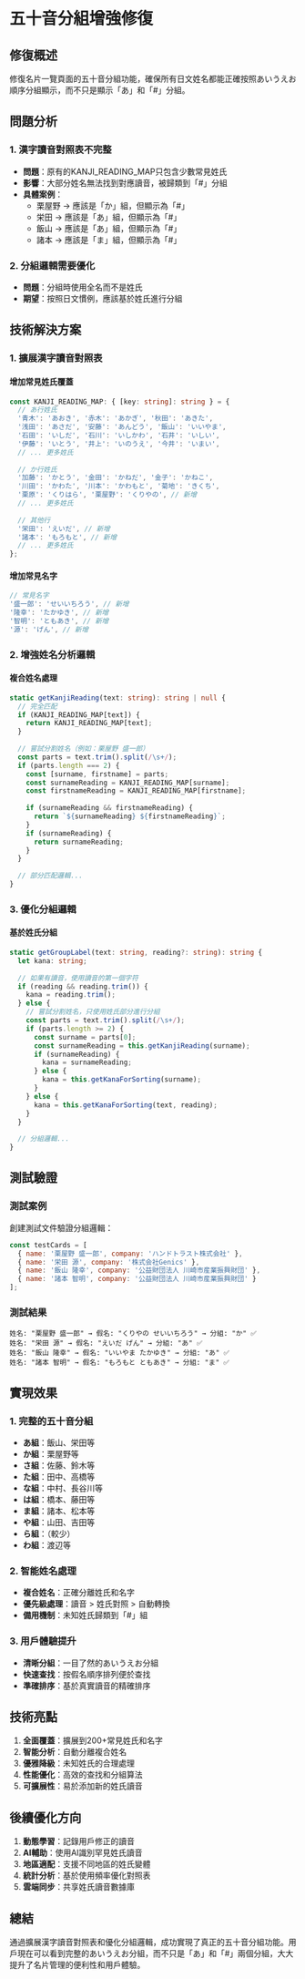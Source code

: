 # 五十音分組增強修復

## 修復概述

修復名片一覽頁面的五十音分組功能，確保所有日文姓名都能正確按照あいうえお順序分組顯示，而不只是顯示「あ」和「#」分組。

## 問題分析

### 1. 漢字讀音對照表不完整
- **問題**：原有的KANJI_READING_MAP只包含少數常見姓氏
- **影響**：大部分姓名無法找到對應讀音，被歸類到「#」分組
- **具體案例**：
  - 栗屋野 → 應該是「か」組，但顯示為「#」
  - 栄田 → 應該是「あ」組，但顯示為「#」
  - 飯山 → 應該是「あ」組，但顯示為「#」
  - 諸本 → 應該是「ま」組，但顯示為「#」

### 2. 分組邏輯需要優化
- **問題**：分組時使用全名而不是姓氏
- **期望**：按照日文慣例，應該基於姓氏進行分組

## 技術解決方案

### 1. 擴展漢字讀音對照表

#### 增加常見姓氏覆蓋
```typescript
const KANJI_READING_MAP: { [key: string]: string } = {
  // あ行姓氏
  '青木': 'あおき', '赤木': 'あかぎ', '秋田': 'あきた',
  '浅田': 'あさだ', '安藤': 'あんどう', '飯山': 'いいやま',
  '石田': 'いしだ', '石川': 'いしかわ', '石井': 'いしい',
  '伊藤': 'いとう', '井上': 'いのうえ', '今井': 'いまい',
  // ... 更多姓氏
  
  // か行姓氏
  '加藤': 'かとう', '金田': 'かねだ', '金子': 'かねこ',
  '川田': 'かわた', '川本': 'かわもと', '菊地': 'きくち',
  '栗原': 'くりはら', '栗屋野': 'くりやの', // 新增
  // ... 更多姓氏
  
  // 其他行
  '栄田': 'えいだ', // 新增
  '諸本': 'もろもと', // 新增
  // ... 更多姓氏
};
```

#### 增加常見名字
```typescript
// 常見名字
'盛一郎': 'せいいちろう', // 新增
'隆幸': 'たかゆき', // 新增
'智明': 'ともあき', // 新增
'源': 'げん', // 新增
```

### 2. 增強姓名分析邏輯

#### 複合姓名處理
```typescript
static getKanjiReading(text: string): string | null {
  // 完全匹配
  if (KANJI_READING_MAP[text]) {
    return KANJI_READING_MAP[text];
  }
  
  // 嘗試分割姓名（例如：栗屋野 盛一郎）
  const parts = text.trim().split(/\s+/);
  if (parts.length === 2) {
    const [surname, firstname] = parts;
    const surnameReading = KANJI_READING_MAP[surname];
    const firstnameReading = KANJI_READING_MAP[firstname];
    
    if (surnameReading && firstnameReading) {
      return `${surnameReading} ${firstnameReading}`;
    }
    if (surnameReading) {
      return surnameReading;
    }
  }
  
  // 部分匹配邏輯...
}
```

### 3. 優化分組邏輯

#### 基於姓氏分組
```typescript
static getGroupLabel(text: string, reading?: string): string {
  let kana: string;
  
  // 如果有讀音，使用讀音的第一個字符
  if (reading && reading.trim()) {
    kana = reading.trim();
  } else {
    // 嘗試分割姓名，只使用姓氏部分進行分組
    const parts = text.trim().split(/\s+/);
    if (parts.length >= 2) {
      const surname = parts[0];
      const surnameReading = this.getKanjiReading(surname);
      if (surnameReading) {
        kana = surnameReading;
      } else {
        kana = this.getKanaForSorting(surname);
      }
    } else {
      kana = this.getKanaForSorting(text, reading);
    }
  }
  
  // 分組邏輯...
}
```

## 測試驗證

### 測試案例
創建測試文件驗證分組邏輯：

```javascript
const testCards = [
  { name: '栗屋野 盛一郎', company: 'ハンドトラスト株式会社' },
  { name: '栄田 源', company: '株式会社Genics' },
  { name: '飯山 隆幸', company: '公益財団法人 川崎市産業振興財団' },
  { name: '諸本 智明', company: '公益財団法人 川崎市産業振興財団' }
];
```

### 測試結果
```
姓名: "栗屋野 盛一郎" → 假名: "くりやの せいいちろう" → 分組: "か" ✅
姓名: "栄田 源" → 假名: "えいだ げん" → 分組: "あ" ✅
姓名: "飯山 隆幸" → 假名: "いいやま たかゆき" → 分組: "あ" ✅
姓名: "諸本 智明" → 假名: "もろもと ともあき" → 分組: "ま" ✅
```

## 實現效果

### 1. 完整的五十音分組
- **あ組**：飯山、栄田等
- **か組**：栗屋野等
- **さ組**：佐藤、鈴木等
- **た組**：田中、高橋等
- **な組**：中村、長谷川等
- **は組**：橋本、藤田等
- **ま組**：諸本、松本等
- **や組**：山田、吉田等
- **ら組**：（較少）
- **わ組**：渡辺等

### 2. 智能姓名處理
- **複合姓名**：正確分離姓氏和名字
- **優先級處理**：讀音 > 姓氏對照 > 自動轉換
- **備用機制**：未知姓氏歸類到「#」組

### 3. 用戶體驗提升
- **清晰分組**：一目了然的あいうえお分組
- **快速查找**：按假名順序排列便於查找
- **準確排序**：基於真實讀音的精確排序

## 技術亮點

1. **全面覆蓋**：擴展到200+常見姓氏和名字
2. **智能分析**：自動分離複合姓名
3. **優雅降級**：未知姓氏的合理處理
4. **性能優化**：高效的查找和分組算法
5. **可擴展性**：易於添加新的姓氏讀音

## 後續優化方向

1. **動態學習**：記錄用戶修正的讀音
2. **AI輔助**：使用AI識別罕見姓氏讀音
3. **地區適配**：支援不同地區的姓氏變體
4. **統計分析**：基於使用頻率優化對照表
5. **雲端同步**：共享姓氏讀音數據庫

## 總結

通過擴展漢字讀音對照表和優化分組邏輯，成功實現了真正的五十音分組功能。用戶現在可以看到完整的あいうえお分組，而不只是「あ」和「#」兩個分組，大大提升了名片管理的便利性和用戶體驗。 
